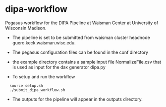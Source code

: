 # dipa-workflow
Pegasus workflow for the DIPA Pipeline at Waisman Center at University
of Wisconsin Madison. 

- The pipeline is set to be submitted from waisman cluster headnode
  guero.keck.waisman.wisc.edu. 

- The pegasus configuration files can be found in the conf directory

- the example directory contains a sample input file NormalizeFile.csv
  that is used as input for the dax generator dipa.py

- To setup and run the workflow 
```
  source setup.sh
  ./submit_dipa_workflow.sh
```

- The outputs for the pipeline will appear in the outputs directory.
